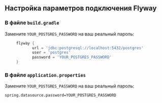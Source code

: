 ##  Настройка параметров подключения Flyway

### В файле `build.gradle`
Замените `YOUR_POSTGRES_PASSWORD` на ваш реальный пароль:
```groovy
     flyway {
            url = 'jdbc:postgresql://localhost:5432/postgres'
            user = 'postgres'
            password = 'YOUR_POSTGRES_PASSWORD'
     }
```
### В  файле `application.properties`
Замените `YOUR_POSTGRES_PASSWORD` на ваш реальный пароль:
```properties
spring.datasource.password=YOUR_POSTGRES_PASSWORD
```